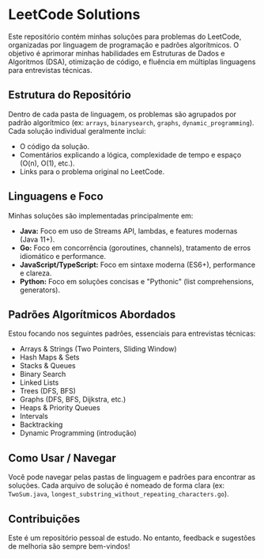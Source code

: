 # LeetCode Solutions

Este repositório contém minhas soluções para problemas do LeetCode, organizadas por linguagem de programação e padrões algorítmicos. O objetivo é aprimorar minhas habilidades em Estruturas de Dados e Algoritmos (DSA), otimização de código, e fluência em múltiplas linguagens para entrevistas técnicas.

## Estrutura do Repositório

Dentro de cada pasta de linguagem, os problemas são agrupados por padrão algorítmico (ex: `arrays`, `binarysearch`, `graphs`, `dynamic_programming`). Cada solução individual geralmente inclui:

*   O código da solução.
*   Comentários explicando a lógica, complexidade de tempo e espaço (O(n), O(1), etc.).
*   Links para o problema original no LeetCode.

## Linguagens e Foco

Minhas soluções são implementadas principalmente em:

*   **Java:** Foco em uso de Streams API, lambdas, e features modernas (Java 11+).
*   **Go:** Foco em concorrência (goroutines, channels), tratamento de erros idiomático e performance.
*   **JavaScript/TypeScript:** Foco em sintaxe moderna (ES6+), performance e clareza.
*   **Python:** Foco em soluções concisas e "Pythonic" (list comprehensions, generators).

## Padrões Algorítmicos Abordados

Estou focando nos seguintes padrões, essenciais para entrevistas técnicas:

*   Arrays & Strings (Two Pointers, Sliding Window)
*   Hash Maps & Sets
*   Stacks & Queues
*   Binary Search
*   Linked Lists
*   Trees (DFS, BFS)
*   Graphs (DFS, BFS, Dijkstra, etc.)
*   Heaps & Priority Queues
*   Intervals
*   Backtracking
*   Dynamic Programming (introdução)

## Como Usar / Navegar

Você pode navegar pelas pastas de linguagem e padrões para encontrar as soluções. Cada arquivo de solução é nomeado de forma clara (ex: `TwoSum.java`, `longest_substring_without_repeating_characters.go`).

## Contribuições

Este é um repositório pessoal de estudo. No entanto, feedback e sugestões de melhoria são sempre bem-vindos!
